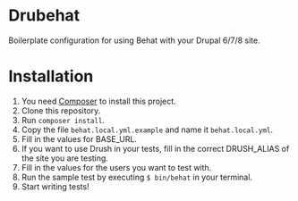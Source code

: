 Drubehat
========
Boilerplate configuration for using Behat with your Drupal 6/7/8 site.

Installation
========
1. You need [Composer](https://getcomposer.org/) to install this project. 
2. Clone this repository.
3. Run ```composer install```.
4. Copy the file `behat.local.yml.example` and name it `behat.local.yml`.
5. Fill in the values for BASE_URL.
6. If you want to use Drush in your tests, fill in the correct DRUSH_ALIAS of the site you are testing.
7. Fill in the values for the users you want to test with.
8. Run the sample test by executing `$ bin/behat` in your terminal.
9. Start writing tests!